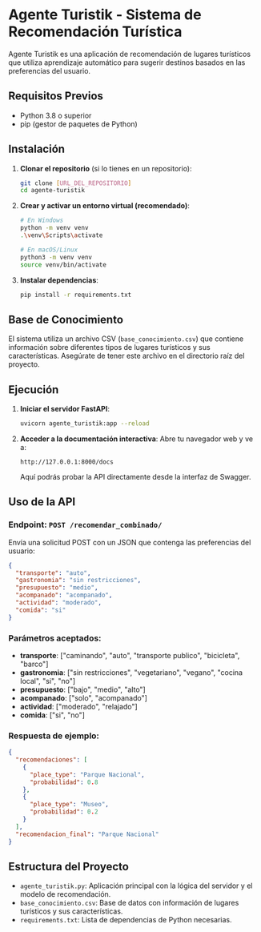 # Agente Turistik - Sistema de Recomendación Turística

Agente Turistik es una aplicación de recomendación de lugares turísticos que utiliza aprendizaje automático para sugerir destinos basados en las preferencias del usuario.

## Requisitos Previos

- Python 3.8 o superior
- pip (gestor de paquetes de Python)

## Instalación

1. **Clonar el repositorio** (si lo tienes en un repositorio):
   ```bash
   git clone [URL_DEL_REPOSITORIO]
   cd agente-turistik
   ```

2. **Crear y activar un entorno virtual (recomendado)**:
   ```bash
   # En Windows
   python -m venv venv
   .\venv\Scripts\activate
   
   # En macOS/Linux
   python3 -m venv venv
   source venv/bin/activate
   ```

3. **Instalar dependencias**:
   ```bash
   pip install -r requirements.txt
   ```

## Base de Conocimiento

El sistema utiliza un archivo CSV (`base_conocimiento.csv`) que contiene información sobre diferentes tipos de lugares turísticos y sus características. Asegúrate de tener este archivo en el directorio raíz del proyecto.

## Ejecución

1. **Iniciar el servidor FastAPI**:
   ```bash
   uvicorn agente_turistik:app --reload
   ```

2. **Acceder a la documentación interactiva**:
   Abre tu navegador web y ve a:
   ```
   http://127.0.0.1:8000/docs
   ```
   Aquí podrás probar la API directamente desde la interfaz de Swagger.

## Uso de la API

### Endpoint: `POST /recomendar_combinado/`

Envía una solicitud POST con un JSON que contenga las preferencias del usuario:

```json
{
  "transporte": "auto",
  "gastronomia": "sin restricciones",
  "presupuesto": "medio",
  "acompanado": "acompanado",
  "actividad": "moderado",
  "comida": "si"
}
```

### Parámetros aceptados:

- **transporte**: ["caminando", "auto", "transporte publico", "bicicleta", "barco"]
- **gastronomia**: ["sin restricciones", "vegetariano", "vegano", "cocina local", "si", "no"]
- **presupuesto**: ["bajo", "medio", "alto"]
- **acompanado**: ["solo", "acompanado"]
- **actividad**: ["moderado", "relajado"]
- **comida**: ["si", "no"]

### Respuesta de ejemplo:

```json
{
  "recomendaciones": [
    {
      "place_type": "Parque Nacional",
      "probabilidad": 0.8
    },
    {
      "place_type": "Museo",
      "probabilidad": 0.2
    }
  ],
  "recomendacion_final": "Parque Nacional"
}
```

## Estructura del Proyecto

- `agente_turistik.py`: Aplicación principal con la lógica del servidor y el modelo de recomendación.
- `base_conocimiento.csv`: Base de datos con información de lugares turísticos y sus características.
- `requirements.txt`: Lista de dependencias de Python necesarias.

